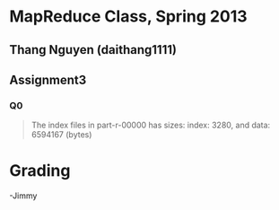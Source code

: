 MapReduce Class, Spring 2013
====================

Thang Nguyen (daithang1111)
--------------------------
Assignment3
---------------------


### Q0

>The index files in part-r-00000 has sizes: index: 3280, and data: 6594167 (bytes)

Grading
=======


-Jimmy

